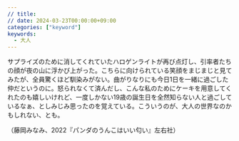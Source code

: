 ```yaml
---
// title: 
// date: 2024-03-23T00:00:00+09:00
categories: ["keyword"]
keywords:
  - 大人
---
```

サプライズのために消してくれていたハロゲンライトが再び点灯し、引率者たちの顔が夜の山に浮かび上がった。こちらに向けられている笑顔をまじまじと見てみたが、全員驚くほど馴染みがない。曲がりなりにも今日1日を一緒に過ごした仲だというのに。怒られなくて済んだし、こんな私のためにケーキを用意してくれたのも嬉しいけれど、一度しかない19歳の誕生日を全然知らない人と過ごしているなぁ、としみじみ思ったのを覚えている。こういうのが、大人の世界なのかもしれない、とも。

（藤岡みなみ、2022『パンダのうんこはいい匂い』左右社）